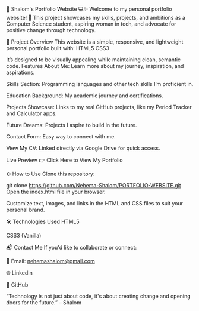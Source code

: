 🌸 Shalom's Portfolio Website 💻✨
Welcome to my personal portfolio website! 🎀 This project showcases my skills, projects, and ambitions as a Computer Science student, aspiring woman in tech, and advocate for positive change through technology.

🚀 Project Overview
This website is a simple, responsive, and lightweight personal portfolio built with:
HTML5
CSS3

It’s designed to be visually appealing while maintaining clean, semantic code.
 Features
About Me: Learn more about my journey, inspiration, and aspirations.

Skills Section: Programming languages and other tech skills I’m proficient in.

 Education Background: My academic journey and certifications.

 Projects Showcase: Links to my real GitHub projects, like my Period Tracker and Calculator apps.

 Future Dreams: Projects I aspire to build in the future.

 Contact Form: Easy way to connect with me.

View My CV: Linked directly via Google Drive for quick access.

 Live Preview
👉 Click Here to View My Portfolio

⚙️ How to Use
Clone this repository:

git clone https://github.com/Nehema-Shalom/PORTFOLIO-WEBSITE.git
Open the index.html file in your browser.

Customize text, images, and links in the HTML and CSS files to suit your personal brand.

🛠 Technologies Used
HTML5

CSS3 (Vanilla)

📬 Contact Me
If you'd like to collaborate or connect:

📧 Email: nehemashalom@gmail.com

🌐 LinkedIn

🐙 GitHub


 “Technology is not just about code, it's about creating change and opening doors for the future.” – Shalom

